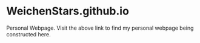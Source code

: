 # WeichenStars.github.io
Personal Webpage. Visit the above link to find my personal webpage being constructed here.
